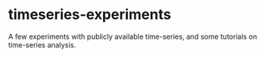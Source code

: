 # timeseries-experiments
A few experiments with publicly available time-series, and some tutorials on time-series analysis.
